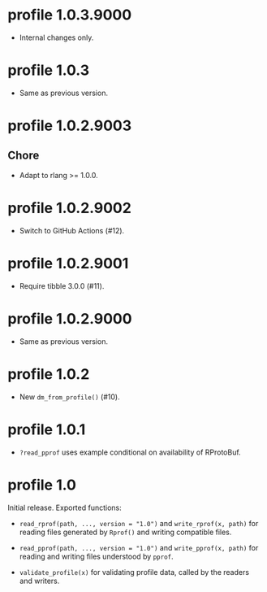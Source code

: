 <!-- NEWS.md is maintained by https://cynkra.github.io/fledge, do not edit -->

# profile 1.0.3.9000

- Internal changes only.


# profile 1.0.3

- Same as previous version.


# profile 1.0.2.9003

## Chore

- Adapt to rlang >= 1.0.0.


# profile 1.0.2.9002

- Switch to GitHub Actions (#12).


# profile 1.0.2.9001

- Require tibble 3.0.0 (#11).


# profile 1.0.2.9000

- Same as previous version.


# profile 1.0.2

- New `dm_from_profile()` (#10).


# profile 1.0.1

- `?read_pprof` uses example conditional on availability of RProtoBuf.

# profile 1.0

Initial release. Exported functions:

- `read_rprof(path, ..., version = "1.0")` and `write_rprof(x, path)` for reading files generated by `Rprof()` and writing compatible files.

- `read_pprof(path, ..., version = "1.0")` and `write_pprof(x, path)` for reading and writing files understood by `pprof`.

- `validate_profile(x)` for validating profile data, called by the readers and writers.
